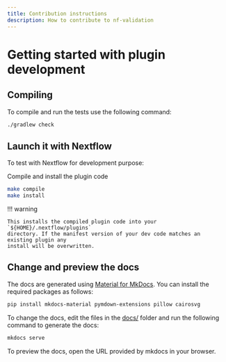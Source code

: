 ```yaml
---
title: Contribution instructions
description: How to contribute to nf-validation
---
```


# Getting started with plugin development

## Compiling

To compile and run the tests use the following command:

```bash
./gradlew check
```

## Launch it with Nextflow

To test with Nextflow for development purpose:

Compile and install the plugin code

```bash
make compile
make install
```

!!! warning

    This installs the compiled plugin code into your `${HOME}/.nextflow/plugins`
    directory. If the manifest version of your dev code matches an existing plugin any
    install will be overwritten.

## Change and preview the docs

The docs are generated using [Material for MkDocs](https://squidfunk.github.io/mkdocs-material/).
You can install the required packages as follows:

```bash
pip install mkdocs-material pymdown-extensions pillow cairosvg
```

To change the docs, edit the files in the [docs/](https://github.com/nextflow-io/nf-validation/tree/master/docs) folder and run the following command to generate the docs:

```bash
mkdocs serve
```

To preview the docs, open the URL provided by mkdocs in your browser.
